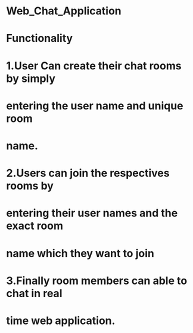 # Web_Chat_Application

# Functionality
# 1.User Can create their chat rooms by simply
# entering the user name and unique room
# name.
# 2.Users can join the respectives rooms by
# entering their user names and the exact room
# name which they want to join
# 3.Finally room members can able to chat in real
# time web application.
